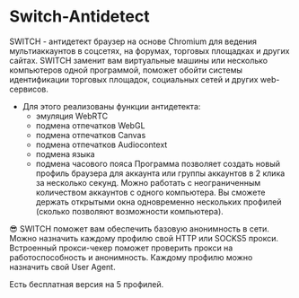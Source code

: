# Switch-Antidetect

SWITCH - антидетект браузер на основе Chromium для ведения мультиаккаунтов в соцсетях, на форумах, торговых площадках и других сайтах.
SWITCH заменит вам виртуальные машины или несколько компьютеров одной программой, поможет обойти системы идентификации торговых площадок, социальных сетей и других web-сервисов.

- Для этого реализованы функции антидетекта:
  * эмуляция WebRTC
  * подмена отпечатков WebGL
  * подмена отпечатков Canvas
  * подмена отпечатков Audiocontext
  * подмена языка
  * подмена часового пояса
Программа позволяет создать новый профиль браузера для аккаунта или группы аккаунтов в 2 клика за несколько секунд.
Можно работать с неограниченным количеством аккаунтов с одного компьютера.
Вы сможете держать открытыми окна одновременно нескольких профилей (сколько позволяют возможности компьютера).

😎 SWITCH поможет вам обеспечить базовую анонимность в сети.
Можно назначить каждому профилю свой HTTP или SOCKS5 прокси.
Встроенный прокси-чекер поможет проверить прокси на работоспособность и анонимность.
Каждому профилю можно назначить свой User Agent.

Есть бесплатная версия на 5 профилей.
